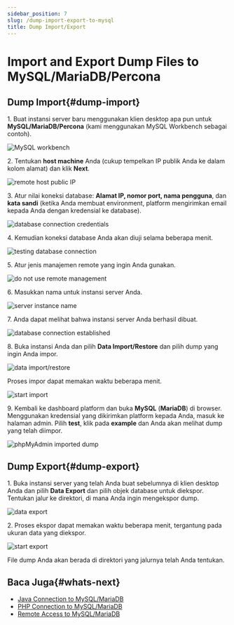 ```yaml
---
sidebar_position: 7
slug: /dump-import-export-to-mysql
title: Dump Import/Export
---
```

# Import and Export Dump Files to MySQL/MariaDB/Percona

## Dump Import{#dump-import}

1\. Buat instansi server baru menggunakan klien desktop apa pun untuk **MySQL/MariaDB/Percona** (kami menggunakan MySQL Workbench sebagai contoh).

![MySQL workbench](#)

2\. Tentukan **host machine** Anda (cukup tempelkan IP publik Anda ke dalam kolom alamat) dan klik **Next**.

![remote host public IP](#)

3\. Atur nilai koneksi database: **Alamat IP, nomor port, nama pengguna**, dan **kata sandi** (ketika Anda membuat environment, platform mengirimkan email kepada Anda dengan kredensial ke database).

![database connection credentials](#)

4\. Kemudian koneksi database Anda akan diuji selama beberapa menit.

![testing database connection](#)

5\. Atur jenis manajemen remote yang ingin Anda gunakan.

![do not use remote management](#)

6\. Masukkan nama untuk instansi server Anda.

![server instance name](#)

7\. Anda dapat melihat bahwa instansi server Anda berhasil dibuat.

![database connection established](#)

8\. Buka instansi Anda dan pilih **Data Import/Restore** dan pilih dump yang ingin Anda impor.

![data import/restore](#)

Proses impor dapat memakan waktu beberapa menit.

![start import](#)

9\. Kembali ke dashboard platform dan buka **MySQL** (**MariaDB**) di browser. Menggunakan kredensial yang dikirimkan platform kepada Anda, masuk ke halaman admin. Pilih **test**, klik pada **example** dan Anda akan melihat dump yang telah diimpor.

![phpMyAdmin imported dump](#)

## Dump Export{#dump-export}

1\. Buka instansi server yang telah Anda buat sebelumnya di klien desktop Anda dan pilih **Data Export** dan pilih objek database untuk diekspor. Tentukan jalur ke direktori, di mana Anda ingin mengekspor dump.

![data export](#)

2\. Proses ekspor dapat memakan waktu beberapa menit, tergantung pada ukuran data yang diekspor.

![start export](#)

File dump Anda akan berada di direktori yang jalurnya telah Anda tentukan.

## Baca Juga{#whats-next}

  * [Java Connection to MySQL/MariaDB](<https://docs.dewacloud.com/docs/connection-to-mysql/>)
  * [PHP Connection to MySQL/MariaDB](<https://docs.dewacloud.com/docs/connection-to-mysql-php/>)
  * [Remote Access to MySQL/MariaDB](<https://docs.dewacloud.com/docs/remote-access-mysql/>)
